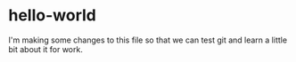 # hello-world
I'm making some changes to this file so that we can test git and learn a little bit about it for work.
